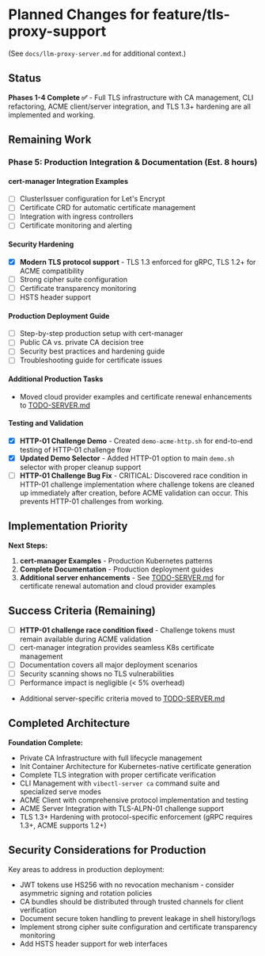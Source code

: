 # Planned Changes for feature/tls-proxy-support

(See `docs/llm-proxy-server.md` for additional context.)

## Status
**Phases 1-4 Complete ✅** - Full TLS infrastructure with CA management, CLI refactoring, ACME client/server integration, and TLS 1.3+ hardening are all implemented and working.

## Remaining Work

### Phase 5: Production Integration & Documentation (Est. 8 hours)

#### cert-manager Integration Examples
- [ ] ClusterIssuer configuration for Let's Encrypt
- [ ] Certificate CRD for automatic certificate management
- [ ] Integration with ingress controllers
- [ ] Certificate monitoring and alerting

#### Security Hardening
- [x] **Modern TLS protocol support** - TLS 1.3 enforced for gRPC, TLS 1.2+ for ACME compatibility
- [ ] Strong cipher suite configuration
- [ ] Certificate transparency monitoring
- [ ] HSTS header support

#### Production Deployment Guide
- [ ] Step-by-step production setup with cert-manager
- [ ] Public CA vs. private CA decision tree
- [ ] Security best practices and hardening guide
- [ ] Troubleshooting guide for certificate issues

#### Additional Production Tasks
- Moved cloud provider examples and certificate renewal enhancements to [TODO-SERVER.md](TODO-SERVER.md)

#### Testing and Validation
- [x] **HTTP-01 Challenge Demo** - Created `demo-acme-http.sh` for end-to-end testing of HTTP-01 challenge flow
- [x] **Updated Demo Selector** - Added HTTP-01 option to main `demo.sh` selector with proper cleanup support
- [ ] **HTTP-01 Challenge Bug Fix** - CRITICAL: Discovered race condition in HTTP-01 challenge implementation where challenge tokens are cleaned up immediately after creation, before ACME validation can occur. This prevents HTTP-01 challenges from working.

## Implementation Priority

**Next Steps:**
1. **cert-manager Examples** - Production Kubernetes patterns
2. **Complete Documentation** - Production deployment guides
3. **Additional server enhancements** - See [TODO-SERVER.md](TODO-SERVER.md) for certificate renewal automation and cloud provider examples

## Success Criteria (Remaining)
- [ ] **HTTP-01 challenge race condition fixed** - Challenge tokens must remain available during ACME validation
- [ ] cert-manager integration provides seamless K8s certificate management
- [ ] Documentation covers all major deployment scenarios
- [ ] Security scanning shows no TLS vulnerabilities
- [ ] Performance impact is negligible (< 5% overhead)
- Additional server-specific criteria moved to [TODO-SERVER.md](TODO-SERVER.md)

## Completed Architecture

**Foundation Complete:**
- Private CA Infrastructure with full lifecycle management
- Init Container Architecture for Kubernetes-native certificate generation
- Complete TLS integration with proper certificate verification
- CLI Management with `vibectl-server ca` command suite and specialized serve modes
- ACME Client with comprehensive protocol implementation and testing
- ACME Server Integration with TLS-ALPN-01 challenge support
- TLS 1.3+ Hardening with protocol-specific enforcement (gRPC requires 1.3+, ACME supports 1.2+)

## Security Considerations for Production

Key areas to address in production deployment:
- JWT tokens use HS256 with no revocation mechanism - consider asymmetric signing and rotation policies
- CA bundles should be distributed through trusted channels for client verification
- Document secure token handling to prevent leakage in shell history/logs
- Implement strong cipher suite configuration and certificate transparency monitoring
- Add HSTS header support for web interfaces
